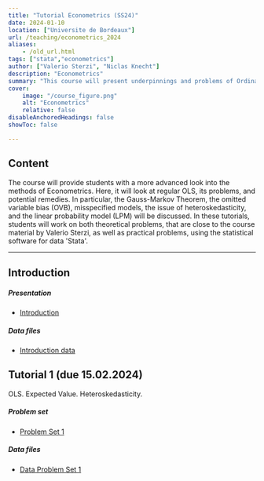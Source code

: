 ```yaml
---
title: "Tutorial Econometrics (SS24)" 
date: 2024-01-10
location: ["Universite de Bordeaux"]
url: /teaching/econometrics_2024
aliases:
    - /old_url.html
tags: ["stata","econometrics"]
author: ["Valerio Sterzi", "Niclas Knecht"]
description: "Econometrics" 
summary: "This course will present underpinnings and problems of Ordinary Least Squares (OLS) regressions. In tutorials, students will work on both theoretical and practical problems."
cover:
    image: "/course_figure.png"
    alt: "Econometrics"
    relative: false
disableAnchoredHeadings: false
showToc: false

---
```


## Content

The course will provide students with a more advanced look into the methods of Econometrics. Here, it will look at regular OLS, its problems, and potential remedies. In particular, the Gauss-Markov Theorem, the omitted variable bias (OVB), misspecified models, the issue of heteroskedasticity, and the linear probability model (LPM) will be discussed. In these tutorials, students will work on both theoretical problems, that are close to the course material by Valerio Sterzi, as well as practical problems, using the statistical software for data 'Stata'. 

---

## Introduction

##### Presentation

- [Introduction](/teaching/econometrics_2024_presentation_introduction.pdf)

##### Data files

- [Introduction data](/teaching/econometrics_2024_auto.dta)


## Tutorial 1 (due 15.02.2024)

OLS. Expected Value. Heteroskedasticity. 

##### Problem set

- [Problem Set 1](/teaching/econometrics_2024_ps1.pdf)


##### Data files

- [Data Problem Set 1](/teaching/econometrics_2024_td1_data.zip)


<!---
## Tutorial 2 (due 07.03.2024)

OLS. Proxy variables. Heteroskedasticity. Non-linear functions.

##### Problem set

- [Problem Set 2](/teaching/econometrics_2024_ps2.pdf)


##### Data files

- [Data Problem Set 2](/teaching/econometrics_2024_td2_data.zip)


## Tutorial 3 (due 21.03.2024)

OLS. Predicted Values. Interactions. Dummy variables.

##### Problem set

- [Problem Set 3](/teaching/econometrics_2024_ps3.pdf)


##### Data files

- [Data Problem Set 3](/teaching/econometrics_2024_td3_data.zip)


## Tutorial 4 (due 04.04.2024)

OLS. LPM. Logit / Probit. Panel data.

##### Problem set

- [Problem Set 4](/teaching/econometrics_2024_ps4.pdf)


##### Data files

- [Data Problem Set 4](/teaching/econometrics_2024_td4_data.zip)
-->

